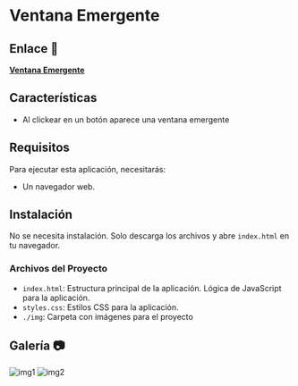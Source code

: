 #  Ventana Emergente
## Enlace 🔗

[**Ventana Emergente**](https://juanbautistamalina.github.io/popup-design/)


## Características

- Al clickear en un botón aparece una ventana emergente

## Requisitos

Para ejecutar esta aplicación, necesitarás:

- Un navegador web.

## Instalación

No se necesita instalación. Solo descarga los archivos y abre `index.html` en tu navegador.

### Archivos del Proyecto

- `index.html`: Estructura principal de la aplicación. Lógica de JavaScript para la aplicación.
- `styles.css`: Estilos CSS para la aplicación.
- `./img`: Carpeta con imágenes para el proyecto


## Galería 📷
![img1](https://github.com/user-attachments/assets/4d819b1b-a37e-489b-8a6f-8116d55066dc)
![img2](https://github.com/user-attachments/assets/09aceef3-153d-44b9-9c0e-c5e87a83a613)
